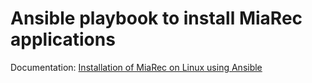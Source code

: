 # Ansible playbook to install MiaRec applications

Documentation: [Installation of MiaRec on Linux using Ansible](https://www.miarec.com/doc/administration-guide/doc918)

